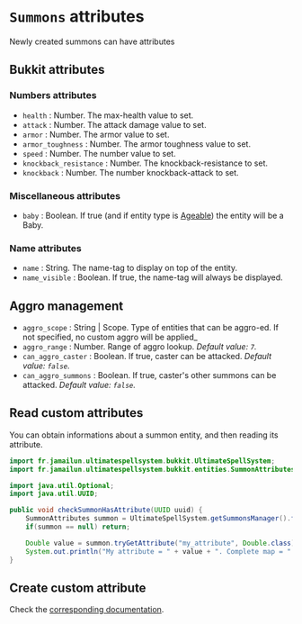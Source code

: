 # `Summons` attributes

Newly created summons can have attributes

## Bukkit attributes

### Numbers attributes

- `health` : Number. The max-health value to set.
- `attack` : Number. The attack damage value to set.
- `armor` : Number. The armor value to set.
- `armor_toughness` : Number. The armor toughness value to set.
- `speed` : Number. The number value to set.
- `knockback_resistance` : Number. The knockback-resistance to set.
- `knockback` : Number. The number knockback-attack to set.

### Miscellaneous attributes

- `baby` : Boolean. If true (and if entity type is [Ageable](https://jd.papermc.io/paper/1.21.3/org/bukkit/block/data/Ageable.html)) the entity will be a Baby.

### Name attributes

- `name` : String. The name-tag to display on top of the entity.
- `name_visible` : Boolean. If true, the name-tag will always be displayed.

## Aggro management

- `aggro_scope` : String | Scope. Type of entities that can be aggro-ed. If not specified, no custom aggro will be applied_
- `aggro_range` : Number. Range of aggro lookup. _Default value: `7`._
- `can_aggro_caster` : Boolean. If true, caster can be attacked. _Default value: `false`._
- `can_aggro_summons` : Boolean. If true, caster's other summons can be attacked. _Default value: `false`._

## Read custom attributes

You can obtain informations about a summon entity, and then reading its attribute.

```java
import fr.jamailun.ultimatespellsystem.bukkit.UltimateSpellSystem;
import fr.jamailun.ultimatespellsystem.bukkit.entities.SummonAttributes;

import java.util.Optional;
import java.util.UUID;

public void checkSummonHasAttribute(UUID uuid) {
    SummonAttributes summon = UltimateSpellSystem.getSummonsManager().find(uuid).orElse(null);
    if(summon == null) return;

    Double value = summon.tryGetAttribute("my_attribute", Double.class);
    System.out.println("My attribute = " + value + ". Complete map = " + summon.getAttributes());
}
```

## Create custom attribute

Check the [corresponding documentation](/documentation/registries/how_to_register.md#register-a-custom-summon-attribute).
